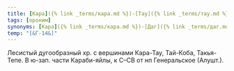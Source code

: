 ```yaml
---
title: [Кара]({% link _terms/кара.md %})-[Тау]({% link _terms/тау.md %}) II
tags: [ороним]
synonyms: [Кара]({% link _terms/кара.md %})-[Даг]({% link _terms/даг.md %})
temp: "[&Г-14&]"
---
```


Лесистый дугообразный хр. с вершинами Кара-Тау, Тай-Коба, Такья-Тепе. В ю-зап.
части Караби-яйлы, к С–СВ от нп Генеральское (Алушт.).
